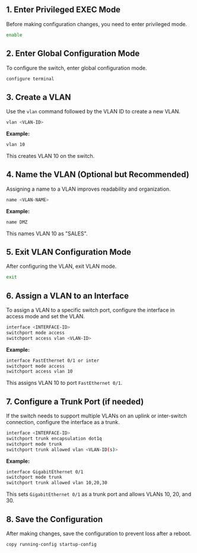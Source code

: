 
## 1. Enter Privileged EXEC Mode
Before making configuration changes, you need to enter privileged mode.
```bash
enable
```

## 2. Enter Global Configuration Mode
To configure the switch, enter global configuration mode.
```bash
configure terminal
```

## 3. Create a VLAN
Use the `vlan` command followed by the VLAN ID to create a new VLAN.
```bash
vlan <VLAN-ID>
```
**Example:**
```bash
vlan 10
```
This creates VLAN 10 on the switch.

## 4. Name the VLAN (Optional but Recommended)
Assigning a name to a VLAN improves readability and organization.
```bash
name <VLAN-NAME>
```
**Example:**
```bash
name DMZ
```
This names VLAN 10 as "SALES".

## 5. Exit VLAN Configuration Mode
After configuring the VLAN, exit VLAN mode.
```bash
exit
```

## 6. Assign a VLAN to an Interface
To assign a VLAN to a specific switch port, configure the interface in access mode and set the VLAN.
```bash
interface <INTERFACE-ID>
switchport mode access
switchport access vlan <VLAN-ID>
```
**Example:**
```bash
interface FastEthernet 0/1 or inter
switchport mode access
switchport access vlan 10
```
This assigns VLAN 10 to port `FastEthernet 0/1`.

## 7. Configure a Trunk Port (if needed)
If the switch needs to support multiple VLANs on an uplink or inter-switch connection, configure the interface as a trunk.
```bash
interface <INTERFACE-ID>
switchport trunk encapsulation dot1q
switchport mode trunk
switchport trunk allowed vlan <VLAN-ID(s)>
```
**Example:**
```bash
interface GigabitEthernet 0/1
switchport mode trunk
switchport trunk allowed vlan 10,20,30
```
This sets `GigabitEthernet 0/1` as a trunk port and allows VLANs 10, 20, and 30.

## 8. Save the Configuration
After making changes, save the configuration to prevent loss after a reboot.
```bash
copy running-config startup-config
```

